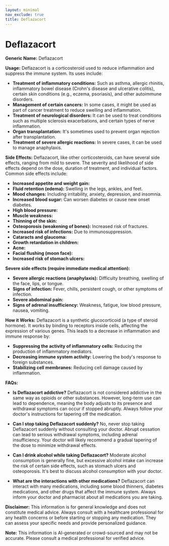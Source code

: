 ```yaml
---
layout: minimal
nav_exclude: true
title: Deflazacort
---
```


# Deflazacort

**Generic Name:** Deflazacort

**Usage:** Deflazacort is a corticosteroid used to reduce inflammation and suppress the immune system.  Its uses include:

* **Treatment of inflammatory conditions:**  Such as asthma, allergic rhinitis, inflammatory bowel disease (Crohn's disease and ulcerative colitis), certain skin conditions (e.g., eczema, psoriasis), and other autoimmune disorders.
* **Management of certain cancers:** In some cases, it might be used as part of cancer treatment to reduce swelling and inflammation.
* **Treatment of neurological disorders:** It can be used to treat conditions such as multiple sclerosis exacerbations, and certain types of nerve inflammation.
* **Organ transplantation:**  It's sometimes used to prevent organ rejection after transplantation.
* **Treatment of severe allergic reactions:** In severe cases, it can be used to manage anaphylaxis.


**Side Effects:**  Deflazacort, like other corticosteroids, can have several side effects, ranging from mild to severe.  The severity and likelihood of side effects depend on the dose, duration of treatment, and individual factors.  Common side effects include:

* **Increased appetite and weight gain:**
* **Fluid retention (edema):** Swelling in the legs, ankles, and feet.
* **Mood changes:**  Including irritability, anxiety, depression, and insomnia.
* **Increased blood sugar:** Can worsen diabetes or cause new onset diabetes.
* **High blood pressure:**
* **Muscle weakness:**
* **Thinning of the skin:**
* **Osteoporosis (weakening of bones):** Increased risk of fractures.
* **Increased risk of infections:** Due to immunosuppression.
* **Cataracts and glaucoma:**
* **Growth retardation in children:**
* **Acne:**
* **Facial flushing (moon face):**
* **Increased risk of stomach ulcers:**


**Severe side effects (require immediate medical attention):**

* **Severe allergic reactions (anaphylaxis):** Difficulty breathing, swelling of the face, lips, or tongue.
* **Signs of infection:** Fever, chills, persistent cough, or other symptoms of infection.
* **Severe abdominal pain:**
* **Signs of adrenal insufficiency:** Weakness, fatigue, low blood pressure, nausea, vomiting.


**How it Works:** Deflazacort is a synthetic glucocorticoid (a type of steroid hormone). It works by binding to receptors inside cells, affecting the expression of various genes. This leads to a decrease in inflammation and immune response by:

* **Suppressing the activity of inflammatory cells:** Reducing the production of inflammatory mediators.
* **Decreasing immune system activity:**  Lowering the body's response to foreign substances.
* **Stabilizing cell membranes:**  Reducing cell damage caused by inflammation.



**FAQs:**

* **Is Deflazacort addictive?**  Deflazacort is not considered addictive in the same way as opioids or other substances. However, long-term use can lead to dependence, meaning the body adjusts to its presence and withdrawal symptoms can occur if stopped abruptly.  Always follow your doctor's instructions for tapering off the medication.

* **Can I stop taking Deflazacort suddenly?** No, never stop taking Deflazacort suddenly without consulting your doctor. Abrupt cessation can lead to serious withdrawal symptoms, including adrenal insufficiency.  Your doctor will likely recommend a gradual tapering of the dose to minimize withdrawal effects.

* **Can I drink alcohol while taking Deflazacort?**  Moderate alcohol consumption is generally fine, but excessive alcohol intake can increase the risk of certain side effects, such as stomach ulcers and osteoporosis.  It's best to discuss alcohol consumption with your doctor.

* **What are the interactions with other medications?** Deflazacort can interact with many medications, including some blood thinners, diabetes medications, and other drugs that affect the immune system.  Always inform your doctor and pharmacist about all medications you are taking.


**Disclaimer:** This information is for general knowledge and does not constitute medical advice.  Always consult with a healthcare professional for any health concerns or before starting or stopping any medication.  They can assess your specific needs and provide personalized guidance.


**Note:** This information is AI-generated or crowd-sourced and may not be accurate. Please consult a medical professional for verified advice.